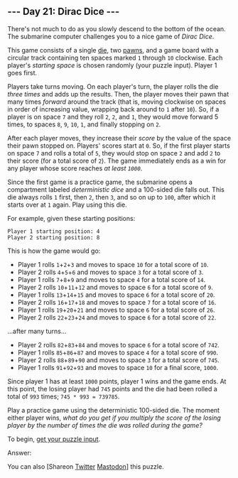 ## \--- Day 21: Dirac Dice ---

There's not much to do as you slowly descend to the bottom of the ocean.
The submarine computer <span title="A STRANGE GAME.">challenges you to a
nice game</span> of *Dirac Dice*.

This game consists of a single
[die](https://en.wikipedia.org/wiki/Dice), two
[pawns](https://en.wikipedia.org/wiki/Glossary_of_board_games#piece),
and a game board with a circular track containing ten spaces marked `1`
through `10` clockwise. Each player's *starting space* is chosen
randomly (your puzzle input). Player 1 goes first.

Players take turns moving. On each player's turn, the player rolls the
die *three times* and adds up the results. Then, the player moves their
pawn that many times *forward* around the track (that is, moving
clockwise on spaces in order of increasing value, wrapping back around
to `1` after `10`). So, if a player is on space `7` and they roll `2`,
`2`, and `1`, they would move forward 5 times, to spaces `8`, `9`, `10`,
`1`, and finally stopping on `2`.

After each player moves, they increase their *score* by the value of the
space their pawn stopped on. Players' scores start at `0`. So, if the
first player starts on space `7` and rolls a total of `5`, they would
stop on space `2` and add `2` to their score (for a total score of `2`).
The game immediately ends as a win for any player whose score reaches
*at least `1000`*.

Since the first game is a practice game, the submarine opens a
compartment labeled *deterministic dice* and a 100-sided die falls out.
This die always rolls `1` first, then `2`, then `3`, and so on up to
`100`, after which it starts over at `1` again. Play using this die.

For example, given these starting positions:

    Player 1 starting position: 4
    Player 2 starting position: 8

This is how the game would go:

  - Player 1 rolls `1`+`2`+`3` and moves to space `10` for a total score
    of `10`.
  - Player 2 rolls `4`+`5`+`6` and moves to space `3` for a total score
    of `3`.
  - Player 1 rolls `7`+`8`+`9` and moves to space `4` for a total score
    of `14`.
  - Player 2 rolls `10`+`11`+`12` and moves to space `6` for a total
    score of `9`.
  - Player 1 rolls `13`+`14`+`15` and moves to space `6` for a total
    score of `20`.
  - Player 2 rolls `16`+`17`+`18` and moves to space `7` for a total
    score of `16`.
  - Player 1 rolls `19`+`20`+`21` and moves to space `6` for a total
    score of `26`.
  - Player 2 rolls `22`+`23`+`24` and moves to space `6` for a total
    score of `22`.

...after many turns...

  - Player 2 rolls `82`+`83`+`84` and moves to space `6` for a total
    score of `742`.
  - Player 1 rolls `85`+`86`+`87` and moves to space `4` for a total
    score of `990`.
  - Player 2 rolls `88`+`89`+`90` and moves to space `3` for a total
    score of `745`.
  - Player 1 rolls `91`+`92`+`93` and moves to space `10` for a final
    score, `1000`.

Since player 1 has at least `1000` points, player 1 wins and the game
ends. At this point, the losing player had `745` points and the die had
been rolled a total of `993` times; `745 * 993 = 739785`.

Play a practice game using the deterministic 100-sided die. The moment
either player wins, *what do you get if you multiply the score of the
losing player by the number of times the die was rolled during the
game?*

To begin, [get your puzzle input](21/input).

Answer:

You can also <span class="share">\[Share<span class="share-content">on
[Twitter](https://twitter.com/intent/tweet?text=%22Dirac+Dice%22+%2D+Day+21+%2D+Advent+of+Code+2021&url=https%3A%2F%2Fadventofcode%2Ecom%2F2021%2Fday%2F21&related=ericwastl&hashtags=AdventOfCode)
[Mastodon](javascript:void\(0\);)</span>\]</span> this puzzle.

